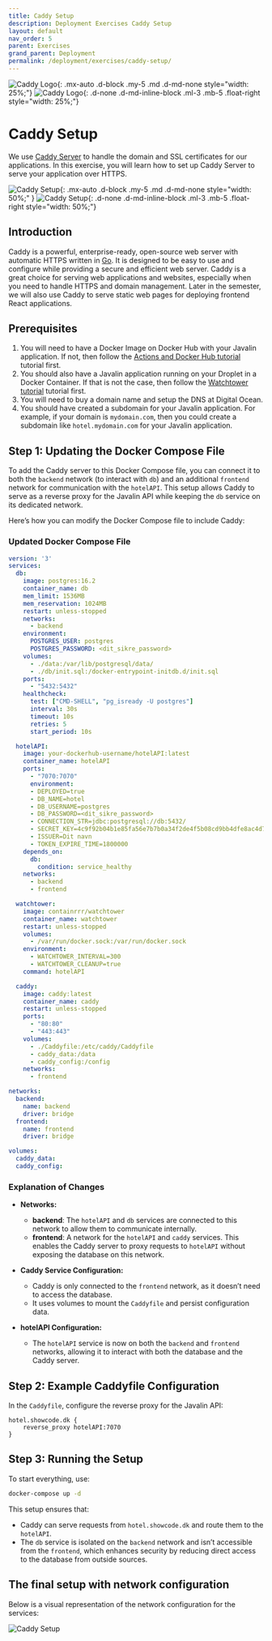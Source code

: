 ```yaml
---
title: Caddy Setup
description: Deployment Exercises Caddy Setup
layout: default
nav_order: 5
parent: Exercises
grand_parent: Deployment
permalink: /deployment/exercises/caddy-setup/
---
```


![Caddy Logo](./images/caddy_logo.png){: .mx-auto .d-block .my-5 .md .d-md-none  style="width: 25%;"}
![Caddy Logo](./images/caddy_logo.png){: .d-none .d-md-inline-block .ml-3 .mb-5 .float-right style="width: 25%;"}

# Caddy Setup

We use [Caddy Server](https://caddyserver.com/) to handle the domain and SSL certificates for our applications. In this exercise, you will learn how to set up Caddy Server to serve your application over HTTPS.

![Caddy Setup](./images/caddy.png){: .mx-auto .d-block .my-5 .md .d-md-none style="width: 50%;" }
![Caddy Setup](./images/caddy.png){: .d-none .d-md-inline-block .ml-3 .mb-5 .float-right style="width: 50%;"}

## Introduction

Caddy is a powerful, enterprise-ready, open-source web server with automatic HTTPS written in [Go](https://en.wikipedia.org/wiki/Go_(programming_language)). It is designed to be easy to use and configure while providing a secure and efficient web server. Caddy is a great choice for serving web applications and websites, especially when you need to handle HTTPS and domain management. Later in the semester, we will also use Caddy to serve static web pages for deploying frontend React applications.

## Prerequisites

1. You will need to have a Docker Image on Docker Hub with your Javalin application. If not, then follow the [Actions and Docker Hub tutorial](./actions_dockerhub.md) tutorial first.
2. You should also have a Javalin application running on your Droplet in a Docker Container. If that is not the case, then follow the [Watchtower tutorial](./watchtower.md) tutorial first.
3. You will need to buy a domain name and setup the DNS at Digital Ocean.
4. You should have created a subdomain for your Javalin application. For example, if your domain is `mydomain.com`, then you could create a subdomain like `hotel.mydomain.com` for your Javalin application.

## Step 1: Updating the Docker Compose File

To add the Caddy server to this Docker Compose file, you can connect it to both the `backend` network (to interact with `db`) and an additional `frontend` network for communication with the `hotelAPI`. This setup allows Caddy to serve as a reverse proxy for the Javalin API while keeping the `db` service on its dedicated network.

Here’s how you can modify the Docker Compose file to include Caddy:

### Updated Docker Compose File

```yaml
version: '3'
services:
  db:
    image: postgres:16.2
    container_name: db
    mem_limit: 1536MB
    mem_reservation: 1024MB
    restart: unless-stopped
    networks:
      - backend
    environment:
      POSTGRES_USER: postgres
      POSTGRES_PASSWORD: <dit_sikre_password>
    volumes:
      - ./data:/var/lib/postgresql/data/
      - ./db/init.sql:/docker-entrypoint-initdb.d/init.sql
    ports:
      - "5432:5432"
    healthcheck:
      test: ["CMD-SHELL", "pg_isready -U postgres"]
      interval: 30s
      timeout: 10s
      retries: 5
      start_period: 10s

  hotelAPI:
    image: your-dockerhub-username/hotelAPI:latest
    container_name: hotelAPI
    ports:
      - "7070:7070"
      environment:
      - DEPLOYED=true
      - DB_NAME=hotel
      - DB_USERNAME=postgres
      - DB_PASSWORD=<dit_sikre_password>
      - CONNECTION_STR=jdbc:postgresql://db:5432/
      - SECRET_KEY=4c9f92b04b1e85fa56e7b7b0a34f2de4f5b08cd9bb4dfe8ac4d73b4f7f6ef37b
      - ISSUER=Dit navn
      - TOKEN_EXPIRE_TIME=1800000
    depends_on:
      db:
        condition: service_healthy
    networks:
      - backend
      - frontend

  watchtower:
    image: containrrr/watchtower
    container_name: watchtower
    restart: unless-stopped
    volumes:
      - /var/run/docker.sock:/var/run/docker.sock
    environment:
      - WATCHTOWER_INTERVAL=300
      - WATCHTOWER_CLEANUP=true
    command: hotelAPI

  caddy:
    image: caddy:latest
    container_name: caddy
    restart: unless-stopped
    ports:
      - "80:80"
      - "443:443"
    volumes:
      - ./Caddyfile:/etc/caddy/Caddyfile
      - caddy_data:/data
      - caddy_config:/config
    networks:
      - frontend

networks:
  backend:
    name: backend
    driver: bridge
  frontend:
    name: frontend
    driver: bridge

volumes:
  caddy_data:
  caddy_config:
```

### Explanation of Changes

- **Networks:**
  - **backend**: The `hotelAPI` and `db` services are connected to this network to allow them to communicate internally.
  - **frontend**: A network for the `hotelAPI` and `caddy` services. This enables the Caddy server to proxy requests to `hotelAPI` without exposing the database on this network.

- **Caddy Service Configuration:**
  - Caddy is only connected to the `frontend` network, as it doesn’t need to access the database.
  - It uses volumes to mount the `Caddyfile` and persist configuration data.

- **hotelAPI Configuration:**
  - The `hotelAPI` service is now on both the `backend` and `frontend` networks, allowing it to interact with both the database and the Caddy server.

## Step 2: Example Caddyfile Configuration

In the `Caddyfile`, configure the reverse proxy for the Javalin API:

```caddyfile
hotel.showcode.dk {
    reverse_proxy hotelAPI:7070
}
```

## Step 3: Running the Setup

To start everything, use:

```bash
docker-compose up -d
```

This setup ensures that:

- Caddy can serve requests from `hotel.showcode.dk` and route them to the `hotelAPI`.
- The `db` service is isolated on the `backend` network and isn’t accessible from the `frontend`, which enhances security by reducing direct access to the database from outside sources.

## The final setup with network configuration

Below is a visual representation of the network configuration for the services:

![Caddy Setup](./images/caddy_setup.png)
